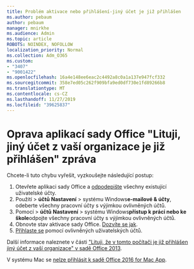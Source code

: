 ```yaml
---
title: Problém aktivace nebo přihlášení-jiný účet je již přihlášen
ms.author: pebaum
author: pebaum
manager: mnirkhe
ms.audience: Admin
ms.topic: article
ROBOTS: NOINDEX, NOFOLLOW
localization_priority: Normal
ms.collection: Adm_O365
ms.custom:
- "3407"
- "9001422"
ms.openlocfilehash: 16a4e148ee6eac2c4492a8c0a1a137e947fcf332
ms.sourcegitcommit: 358e7ed05c262f909bfa9ed0df730e1fd89266b8
ms.translationtype: MT
ms.contentlocale: cs-CZ
ms.lasthandoff: 11/27/2019
ms.locfileid: "39625837"
---
```

# <a name="fixing-the-office-apps-sorry-another-account-from-your-organization-is-already-signed-in-message"></a>Oprava aplikací sady Office "Lituji, jiný účet z vaší organizace je již přihlášen" zpráva

Chcete-li tuto chybu vyřešit, vyzkoušejte následující postup:

1. Otevřete aplikaci sady Office a [odpodepište](https://support.office.com/article/5a20dc11-47e9-4b6f-945d-478cb6d92071) všechny existující uživatelské účty.   
2. Použití > **účtů** **Nastavení** > systému Windows**e-mailové & účty**, odeberte všechny pracovní účty s výjimkou ovlivněných účtů. 
3. Pomocí > **účtů** **Nastavení** > systému Windows**přístup k práci nebo ke škole**odpojte všechny pracovní účty s výjimkou ovlivněných účtů. 
4. Obnovte stav aktivace sady Office. [Dozvíte se jak](https://docs.microsoft.com/office365/troubleshoot/activation/reset-office-365-proplus-activation-state
).
5. [Přihlaste se](https://support.office.com/article/628ea040-f265-49de-b986-be09c3ebf8a9) pomocí ovlivněných uživatelských účtů. 

Další informace naleznete v části ["Lituji, že v tomto počítači je již přihlášen jiný účet z vaší organizace" v sadě Office 2013](https://docs.microsoft.com/office/troubleshoot/error-messages/another-account-already-signed-in).

V systému Mac se [nelze přihlásit k sadě Office 2016 for Mac App](https://docs.microsoft.com/office365/troubleshoot/authentication/sign-in-to-office-2016-for-mac-fail).